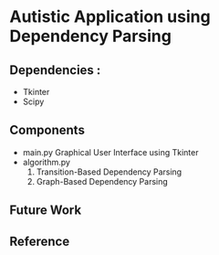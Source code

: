# Autistic Application using Dependency Parsing

## Dependencies :
- Tkinter
- Scipy

## Components

- main.py
    Graphical User Interface using Tkinter
- algorithm.py
    1. Transition-Based Dependency Parsing
    2. Graph-Based Dependency Parsing

## Future Work


## Reference